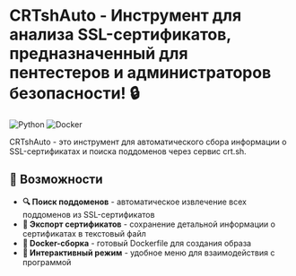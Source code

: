 # CRTshAuto - Инструмент для анализа SSL-сертификатов, предназначенный для пентестеров и администраторов безопасности! 🔒

![Python](https://img.shields.io/badge/-Python-3776AB?style=flat&logo=python&logoColor=white)
![Docker](https://img.shields.io/badge/-Docker-2496ED?style=flat&logo=docker&logoColor=white)

CRTshAuto - это инструмент для автоматического сбора информации о SSL-сертификатах и поиска поддоменов через сервис crt.sh.

## 🚀 Возможности

- **🔍 Поиск поддоменов** - автоматическое извлечение всех поддоменов из SSL-сертификатов
- **📄 Экспорт сертификатов** - сохранение детальной информации о сертификатах в текстовый файл
- **🐳 Docker-сборка** - готовый Dockerfile для создания образа
- **🔄 Интерактивный режим** - удобное меню для взаимодействия с программой
